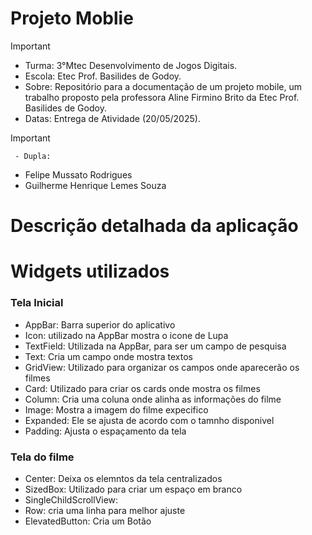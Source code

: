 # Projeto Moblie
>[!Important]
>- Turma: 3°Mtec Desenvolvimento de Jogos Digitais.
>- Escola: Etec Prof. Basilides de Godoy.
>- Sobre: Repositório para a documentação de um projeto mobile, um trabalho proposto pela professora Aline Firmino Brito da Etec Prof. Basilides de Godoy.
>- Datas: Entrega de Atividade (20/05/2025).

>[!Important]
 > ` - Dupla:`
>- Felipe Mussato Rodrigues
>- Guilherme Henrique Lemes Souza


# Descrição detalhada da aplicação 


# Widgets utilizados 
### Tela Inicial
- AppBar: Barra superior do aplicativo
- Icon: utilizado na AppBar mostra o icone de Lupa 
- TextField: Utilizada na AppBar, para ser um campo de pesquisa  
- Text: Cria um campo onde mostra textos
- GridView: Utilizado para organizar os campos onde aparecerão os filmes
- Card: Utilizado para criar os cards onde mostra os filmes 
- Column: Cria uma coluna onde alinha as informações do filme
- Image: Mostra a imagem do filme expecifico
- Expanded: Ele se ajusta de acordo com o tamnho disponivel 
- Padding: Ajusta o espaçamento da tela 

### Tela do filme 
- Center: Deixa os elemntos da tela centralizados
- SizedBox: Utilizado para criar um espaço em branco
- SingleChildScrollView: 
- Row: cria uma linha para melhor ajuste 
- ElevatedButton: Cria um Botão


